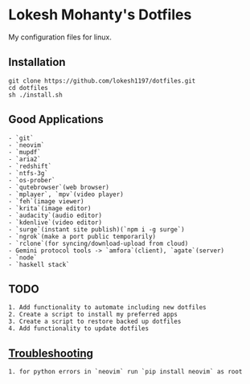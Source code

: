# Lokesh Mohanty's Dotfiles

My configuration files for linux.

## Installation

    git clone https://github.com/lokesh1197/dotfiles.git
    cd dotfiles
    sh ./install.sh

## Good Applications
    - `git`
    - `neovim`
    - `mupdf`
    - `aria2`
    - `redshift`
    - `ntfs-3g`
    - `os-prober`
    - `qutebrowser`(web browser)
    - `mplayer`, `mpv`(video player)
    - `feh`(image viewer)
    - `krita`(image editor)
    - `audacity`(audio editor)
    - `kdenlive`(video editor)
    - `surge`(instant site publish)(`npm i -g surge`)
    - `ngrok`(make a port public temporarily)
    - `rclone`(for syncing/download-upload from cloud)
    - Gemini protocol tools -> `amfora`(client), `agate`(server)
    - `node`
    - `haskell stack`

## TODO

    1. Add functionality to automate including new dotfiles
    2. Create a script to install my preferred apps
    3. Create a script to restore backed up dotfiles
    4. Add functionality to update dotfiles

## [Troubleshooting](./Troubleshoot.md)
    
    1. for python errors in `neovim` run `pip install neovim` as root
